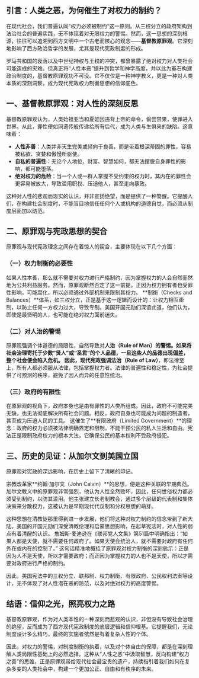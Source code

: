 ## **引言：人类之恶，为何催生了对权力的制约？**

在现代社会，我们普遍认同“权力必须被制约”这一原则。从三权分立的政府架构到法治社会的普遍实践，无不体现着对无限权力的警惕。然而，这一思想的深刻根源，往往可以追溯到西方文明中一个古老而核心的观念——**基督教原罪观**。它深刻地影响了西方政治哲学的发展，尤其是现代宪政制度的形成。

罗马共和国的衰落以及中世纪神权与王权的冲突，都曾暴露了绝对权力对人类社会可能造成的灾难。但真正将“人性本恶”提升到哲学和神学高度，并以此为基石构建政治制度的，基督教原罪观功不可没。它不仅仅是一种神学教义，更是一种对人类本质的深刻洞察，成为现代宪政权力制衡思想的信仰底色。

## **一、基督教原罪观：对人性的深刻反思**

基督教原罪观认为，人类始祖亚当和夏娃因违背上帝的命令，偷尝禁果，使罪进入世界。从此，罪性便如同遗传般传递给所有后代，成为人类与生俱来的缺陷。这意味着：

* **人性非善**：人类并非天生完美或倾向于良善，而是带着根深蒂固的罪性，容易被私欲、贪婪和傲慢所驱使。
* **自私的普遍性**：无论个人地位、财富、智慧如何，都无法摆脱自身罪性的影响，都可能堕落。
* **绝对权力的危险**：当一个人或一群人掌握不受约束的权力时，其内在的罪性会更容易被放大，导致滥用职权、压迫他人，甚至走向暴政。

这种对人性的悲观而现实的认识，并非宣扬绝望，而是提供了一种警醒。它提醒人们，在构建社会制度时，不能盲目地信任任何个人或机构的道德自觉，而必须从制度层面加以防范。

## **二、原罪观与宪政思想的契合**

原罪观与现代宪政理念之间存在着惊人的契合，主要体现在以下几个方面：

### **（一）权力制衡的必要性**

如果人性本善，那么就不需要对权力进行严格制约，因为掌握权力的人会自然而然地为公共利益服务。然而，原罪观断然否定了这一前提。正因为权力拥有者也受罪性影响，可能腐化，所以必须通过外部机制来限制其权力。
**制衡（Checks and Balances）**体系，如三权分立，正是基于这一逻辑而设计的：让权力相互牵制，以防止任何一方权力过大，导致专制。美国开国元勋们深谙此道，他们认为，即使是最贤明的人，也可能在绝对权力面前迷失。

### **（二）对人治的警惕**

原罪观强调个体道德的局限性，自然导致对**人治（Rule of Man）**的警惕。如果将社会治理寄托于少数“贤人”或“圣君”的个人品德，一旦这些人的品德出现偏差，整个社会便会陷入危机。
因此，现代宪政强调**法治（Rule of Law）**，即法律至上，所有人都必须服从法律，包括掌握权力者。法律的普遍性和稳定性，为社会提供了可预测的秩序，避免了因人而异的任意性统治。

### **（三）政府的有限性**

在原罪观的视角下，政府本身也是由有罪性的人类所组成。因此，政府不可能完美无缺，也无法彻底解决所有社会问题。相反，政府自身也可能成为问题的制造者，甚至成为压迫人民的工具。
这催生了**有限政府（Limited Government）**的理念：政府的权力必须被法律明确界定和限制，不能干预公民的私人生活和自由。宪法正是限制政府权力的根本大法，它确保公民的基本权利不受政府侵犯。

## **三、历史的见证：从加尔文到美国立国**

原罪观对宪政的深远影响，在历史上留下了清晰的印记。

宗教改革家**约翰·加尔文（John Calvin）**的思想，便是这种关联的早期典范。加尔文教义中的原罪观非常强烈，他认为人性全然败坏，因此，任何世俗权力都必须受到制约，以防其滥用。他主张建立长老制教会，通过多个层级的代表制和集体决策来分散权力，这被认为是早期现代代议制和分权思想的萌芽。

这种思想在清教徒那里得到进一步发展，他们将这种对权力制约的信念带到了新大陆。美国的开国元勋们深受清教伦理和启蒙思想影响，在起草宪法时，对人性的弱点有着清醒的认识。
詹姆斯·麦迪逊在《联邦党人文集》第51篇中明确指出：“如果人都是天使，就不需要任何政府了。如果天使会统治人，就不需要对政府有任何外在或内在的控制了。” 这句话精准地概括了原罪观对权力制衡的深刻启示：正是因为人不是天使，所以才需要政府；而正因为掌握权力的人也不是天使，所以才需要对政府进行严格的制约。

因此，美国宪法中的三权分立、联邦制、权力制衡、有限政府、公民权利法案等设计，无不体现了对人性潜在恶的防范，以及对绝对权力的高度警惕。

## **结语：信仰之光，照亮权力之路**

基督教原罪观，作为对人类本性的一种深刻而悲观的认识，非但没有导致社会治理的绝望，反而成为了西方现代宪政制度的底层逻辑和信仰根基。它提醒我们，无论制度设计多么精巧，最终的实施者依然是有着复杂人性的个体。

因此，对权力的警惕，对制度制衡的执着，以及对个体自由的保障，都是在深刻理解人类局限性基础上的必然选择。这种从“人性之恶”中汲取智慧，反向构建“权力之善”的思维，正是原罪观带给现代社会最宝贵的遗产，持续指引着我们如何在复杂多变的人类社会中，构建一个更加公正、自由和有秩序的未来。


